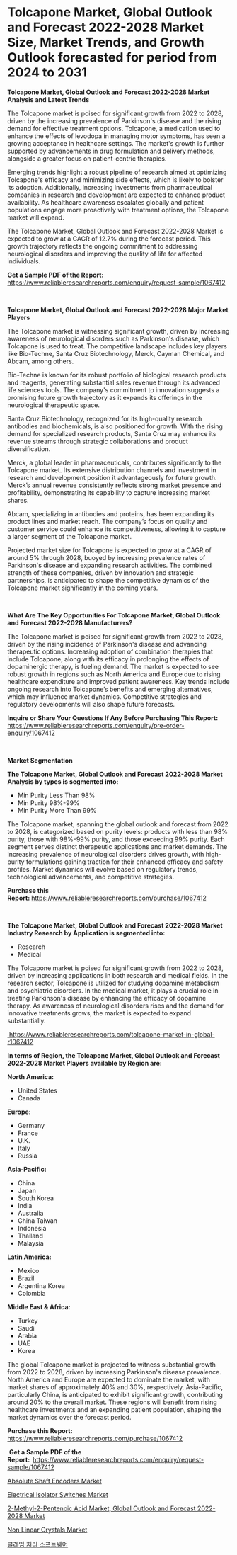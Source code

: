 <p><h1>Tolcapone Market, Global Outlook and Forecast 2022-2028 Market Size, Market Trends, and Growth Outlook forecasted for period from 2024 to 2031</h1></p><p><strong>Tolcapone Market, Global Outlook and Forecast 2022-2028 Market Analysis and Latest Trends</strong></p>
<p><p>The Tolcapone market is poised for significant growth from 2022 to 2028, driven by the increasing prevalence of Parkinson's disease and the rising demand for effective treatment options. Tolcapone, a medication used to enhance the effects of levodopa in managing motor symptoms, has seen a growing acceptance in healthcare settings. The market's growth is further supported by advancements in drug formulation and delivery methods, alongside a greater focus on patient-centric therapies.</p><p>Emerging trends highlight a robust pipeline of research aimed at optimizing Tolcapone's efficacy and minimizing side effects, which is likely to bolster its adoption. Additionally, increasing investments from pharmaceutical companies in research and development are expected to enhance product availability. As healthcare awareness escalates globally and patient populations engage more proactively with treatment options, the Tolcapone market will expand.</p><p>The Tolcapone Market, Global Outlook and Forecast 2022-2028 Market is expected to grow at a CAGR of 12.7% during the forecast period. This growth trajectory reflects the ongoing commitment to addressing neurological disorders and improving the quality of life for affected individuals.</p></p>
<p><strong>Get a Sample PDF of the Report:&nbsp;</strong> <a href="https://www.reliableresearchreports.com/enquiry/request-sample/1067412">https://www.reliableresearchreports.com/enquiry/request-sample/1067412</a></p>
<p>&nbsp;</p>
<p><strong>Tolcapone Market, Global Outlook and Forecast 2022-2028 Major Market Players</strong></p>
<p><p>The Tolcapone market is witnessing significant growth, driven by increasing awareness of neurological disorders such as Parkinson's disease, which Tolcapone is used to treat. The competitive landscape includes key players like Bio-Techne, Santa Cruz Biotechnology, Merck, Cayman Chemical, and Abcam, among others. </p><p>Bio-Techne is known for its robust portfolio of biological research products and reagents, generating substantial sales revenue through its advanced life sciences tools. The company's commitment to innovation suggests a promising future growth trajectory as it expands its offerings in the neurological therapeutic space.</p><p>Santa Cruz Biotechnology, recognized for its high-quality research antibodies and biochemicals, is also positioned for growth. With the rising demand for specialized research products, Santa Cruz may enhance its revenue streams through strategic collaborations and product diversification.</p><p>Merck, a global leader in pharmaceuticals, contributes significantly to the Tolcapone market. Its extensive distribution channels and investment in research and development position it advantageously for future growth. Merck’s annual revenue consistently reflects strong market presence and profitability, demonstrating its capability to capture increasing market shares.</p><p>Abcam, specializing in antibodies and proteins, has been expanding its product lines and market reach. The company’s focus on quality and customer service could enhance its competitiveness, allowing it to capture a larger segment of the Tolcapone market.</p><p>Projected market size for Tolcapone is expected to grow at a CAGR of around 5% through 2028, buoyed by increasing prevalence rates of Parkinson's disease and expanding research activities. The combined strength of these companies, driven by innovation and strategic partnerships, is anticipated to shape the competitive dynamics of the Tolcapone market significantly in the coming years.</p></p>
<p>&nbsp;</p>
<p><strong>What Are The Key Opportunities For Tolcapone Market, Global Outlook and Forecast 2022-2028 Manufacturers?</strong></p>
<p><p>The Tolcapone market is poised for significant growth from 2022 to 2028, driven by the rising incidence of Parkinson's disease and advancing therapeutic options. Increasing adoption of combination therapies that include Tolcapone, along with its efficacy in prolonging the effects of dopaminergic therapy, is fueling demand. The market is expected to see robust growth in regions such as North America and Europe due to rising healthcare expenditure and improved patient awareness. Key trends include ongoing research into Tolcapone’s benefits and emerging alternatives, which may influence market dynamics. Competitive strategies and regulatory developments will also shape future forecasts.</p></p>
<p><strong>Inquire or Share Your Questions If Any Before Purchasing This Report:</strong> <a href="https://www.reliableresearchreports.com/enquiry/pre-order-enquiry/1067412">https://www.reliableresearchreports.com/enquiry/pre-order-enquiry/1067412</a></p>
<p>&nbsp;</p>
<p><strong>Market Segmentation</strong></p>
<p><strong>The Tolcapone Market, Global Outlook and Forecast 2022-2028 Market Analysis by types is segmented into:</strong></p>
<p><ul><li>Min Purity Less Than 98%</li><li>Min Purity 98%-99%</li><li>Min Purity More Than 99%</li></ul></p>
<p><p>The Tolcapone market, spanning the global outlook and forecast from 2022 to 2028, is categorized based on purity levels: products with less than 98% purity, those with 98%-99% purity, and those exceeding 99% purity. Each segment serves distinct therapeutic applications and market demands. The increasing prevalence of neurological disorders drives growth, with high-purity formulations gaining traction for their enhanced efficacy and safety profiles. Market dynamics will evolve based on regulatory trends, technological advancements, and competitive strategies.</p></p>
<p><strong>Purchase this Report:&nbsp;</strong><a href="https://www.reliableresearchreports.com/purchase/1067412">https://www.reliableresearchreports.com/purchase/1067412</a></p>
<p>&nbsp;</p>
<p><strong>The Tolcapone Market, Global Outlook and Forecast 2022-2028 Market Industry Research by Application is segmented into:</strong></p>
<p><ul><li>Research</li><li>Medical</li></ul></p>
<p><p>The Tolcapone market is poised for significant growth from 2022 to 2028, driven by increasing applications in both research and medical fields. In the research sector, Tolcapone is utilized for studying dopamine metabolism and psychiatric disorders. In the medical market, it plays a crucial role in treating Parkinson's disease by enhancing the efficacy of dopamine therapy. As awareness of neurological disorders rises and the demand for innovative treatments grows, the market is expected to expand substantially.</p></p>
<p><a href="https://www.reliableresearchreports.com/tolcapone-market-in-global-r1067412">&nbsp;https://www.reliableresearchreports.com/tolcapone-market-in-global-r1067412</a></p>
<p><strong>In terms of Region, the Tolcapone Market, Global Outlook and Forecast 2022-2028 Market Players available by Region are:</strong></p>
<p>
    <p> <strong> North America: </strong>
        <ul>
            <li>United States</li>
            <li>Canada</li>
        </ul>
        </p> 
    <p> <strong> Europe: </strong>
        <ul>
            <li>Germany</li>
            <li>France</li>
            <li>U.K.</li>
            <li>Italy</li>
            <li>Russia</li>
        </ul>
        </p> 
    <p> <strong> Asia-Pacific: </strong>
        <ul>
            <li>China</li>
            <li>Japan</li>
            <li>South Korea</li>
            <li>India</li>
            <li>Australia</li>
            <li>China Taiwan</li>
            <li>Indonesia</li>
            <li>Thailand</li>
            <li>Malaysia</li>
        </ul>
        </p> 
    <p> <strong> Latin America: </strong>
        <ul>
            <li>Mexico</li>
            <li>Brazil</li>
            <li>Argentina Korea</li>
            <li>Colombia</li>
        </ul>
        </p> 
    <p> <strong> Middle East & Africa: </strong>
        <ul>
            <li>Turkey</li>
            <li>Saudi</li>
            <li>Arabia</li>
            <li>UAE</li>
            <li>Korea</li>
        </ul>
    </p>
    </p>
<p><p>The global Tolcapone market is projected to witness substantial growth from 2022 to 2028, driven by increasing Parkinson's disease prevalence. North America and Europe are expected to dominate the market, with market shares of approximately 40% and 30%, respectively. Asia-Pacific, particularly China, is anticipated to exhibit significant growth, contributing around 20% to the overall market. These regions will benefit from rising healthcare investments and an expanding patient population, shaping the market dynamics over the forecast period.</p></p>
<p><strong>Purchase this Report: </strong><a href="https://www.reliableresearchreports.com/purchase/1067412">https://www.reliableresearchreports.com/purchase/1067412</a></p>
<p>&nbsp;<strong>Get a Sample PDF of the Report:&nbsp;&nbsp;</strong><a href="https://www.reliableresearchreports.com/enquiry/request-sample/1067412">https://www.reliableresearchreports.com/enquiry/request-sample/1067412</a></p>
<p><strong></strong></p>
<p><p><a href="https://medium.com/@timgant43/the-comprehensive-absolute-shaft-encoders-market-research-report-is-essential-for-understanding-bb005f42ccc4">Absolute Shaft Encoders Market</a></p><p><a href="https://www.linkedin.com/pulse/driving-factors-behind-electrical-isolator-switches-market-fgntc?trackingId=CRTBCnIhR2aW7TOLplnIGA%3D%3D">Electrical Isolator Switches Market</a></p><p><a href="https://github.com/mauripalmi/Market-Research-Report-List-5/blob/main/2-methyl-2-pentenoic-acid-market-global-outlook-and-forecast-2022-2028-market.md">2-Methyl-2-Pentenoic Acid Market, Global Outlook and Forecast 2022-2028 Market</a></p><p><a href="https://issuu.com/reportprime-2/docs/non-linear-crystals-market-size-203_3170f3d1f3eece">Non Linear Crystals Market</a></p><p><a href="https://medium.com/@kelvinfeenrey98677/%EC%84%B8%EA%B3%84-claims-processing-software-market-%EC%9D%80-2024%EC%97%90%EC%84%9C-2031%EB%A1%9C-%EC%97%B0%ED%8F%89%EA%B7%A0-%EC%A6%9D%EA%B0%80%EC%9C%A8%EC%9D%84-%EB%B3%B4%EC%9D%BC-%EA%B2%83%EC%9C%BC%EB%A1%9C-%EC%98%88%EC%83%81%EB%90%A9%EB%8B%88%EB%8B%A4-c5eab1f07ba5">클레임 처리 소프트웨어</a></p></p>